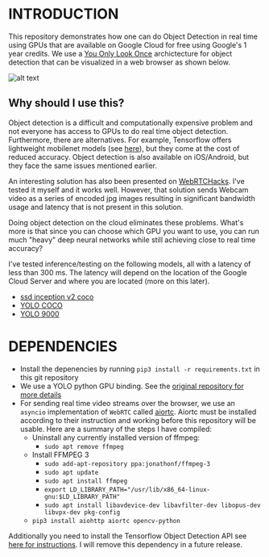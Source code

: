 # INTRODUCTION
This repository demonstrates how one can do Object Detection in real time using GPUs that are available on Google Cloud for free using Google's 1 year credits. We use a [You Only Look Once](https://pjreddie.com/darknet/yolo/) archictecture for object detection that can be visualized in a web browser as shown below.

![alt text](https://github.com/omarabid59/cloud_ml_webrtc/blob/master/docs/demo.gif "Demo of Object Detection on the Cloud!")

## Why should I use this?
Object detection is a difficult and computationally expensive problem and not everyone has access to GPUs to do real time object detection. Furthermore, there are alternatives. For example, Tensorflow offers lightweight mobilenet models (see [here](https://github.com/tensorflow/models/blob/master/research/object_detection/g3doc/detection_model_zoo.md)), but they come at the cost of reduced accuracy. Object detection is also available on iOS/Android, but they face the same issues mentioned earlier.

An interesting solution has also been presented on [WebRTCHacks](https://webrtchacks.com/webrtc-cv-tensorflow/). I've tested it myself and it works well. However, that solution sends Webcam video as a series of encoded jpg images resulting in significant bandwidth usage and latency that is not present in this solution.

Doing object detection on the cloud eliminates these problems. What's more is that since you can choose which GPU you want to use, you can run much "heavy" deep neural networks while still achieving close to real time accuracy?

I've tested inference/testing on the following models, all with a latency of less than 300 ms. The latency will depend on the location of the Google Cloud Server and where you are located (more on this later).
- [ssd inception v2 coco](http://download.tensorflow.org/models/object_detection/ssd_inception_v2_coco_2018_01_28.tar.gz)
- [YOLO COCO](https://pjreddie.com/darknet/yolo/)
- [YOLO 9000](https://pjreddie.com/darknet/yolo/)
# DEPENDENCIES
- Install the depenencies by running ``pip3 install -r requirements.txt`` in this git repository
- We use a YOLO python GPU binding. See the [original repository for more details](https://github.com/madhawav/YOLO3-4-Py)
- For sending real time video streams over the browser, we use an ``asyncio`` implementation of ``WebRTC`` called [aiortc](https://github.com/jlaine/aiortc). Aiortc must be installed according to their instruction and working before this repository will be usable. Here are a summary of the steps I have compiled:
    - Uninstall any currently installed version of ffmpeg:
        - ``sudo apt remove ffmpeg``
    - Install FFMPEG 3
        - ``sudo add-apt-repository ppa:jonathonf/ffmpeg-3``
        - ``sudo apt update``
        - ``sudo apt install ffmpeg``
        - ``export LD_LIBRARY_PATH="/usr/lib/x86_64-linux-gnu:$LD_LIBRARY_PATH"``
        - ``sudo apt install libavdevice-dev libavfilter-dev libopus-dev libvpx-dev pkg-config``
    - ``pip3 install aiohttp aiortc opencv-python``

Additionally you need to install the Tensorflow Object Detection API see [here for instructions](https://github.com/tensorflow/models/blob/master/research/object_detection/g3doc/installation.md). I will remove this dependency in a future release.
